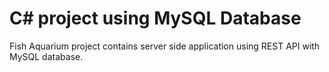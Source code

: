 # C# project using MySQL Database

Fish Aquarium project contains server side application using REST API with MySQL database.
